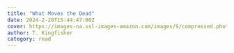 ```yaml
---
title: "What Moves the Dead"
date: 2024-2-20T15:44:47:00Z
cover: https://images-na.ssl-images-amazon.com/images/S/compressed.photo.goodreads.com/books/1632936332i/58724626.jpg
author: T. Kingfisher
category: read
---
```

